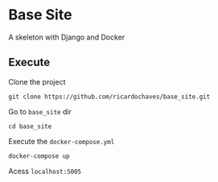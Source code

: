 # Base Site

A skeleton with Django and Docker

## Execute

Clone the project
```
git clone https://github.com/ricardochaves/base_site.git
```

Go to `base_site` dir 
```
cd base_site
```

Execute the `docker-compose.yml`
```
docker-compose up
```

Acess `localhost:5005`
